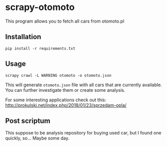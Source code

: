 scrapy-otomoto
==============

This program allows you to fetch all cars from otomoto.pl


## Installation
```
pip install -r requirements.txt
```

## Usage
```
scrapy crawl -L WARNING otomoto -o otomoto.json
```

This will generate `otomoto.json` file with all cars that are currently
available.  You can further investigate them or create some analysis.


For some interesting applications check out this:
http://prokulski.net/index.php/2018/01/23/sprzedam-opla/


## Post scriptum
This suppose to be analysis repository for buying used car, but I found one
quickly, so...  Maybe some day.

